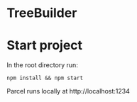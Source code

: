 # TreeBuilder

# Start project

In the root directory run:

```
npm install && npm start
```

Parcel runs locally at http://localhost:1234
